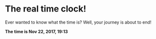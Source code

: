 # The real time clock!

Ever wanted to know what the time is? Well, your journey is about to end!

**The time is Nov 22, 2017, 19:13**